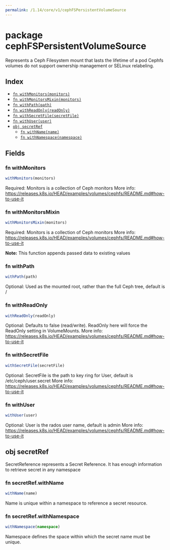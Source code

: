 ```yaml
---
permalink: /1.14/core/v1/cephFSPersistentVolumeSource
---
```


# package cephFSPersistentVolumeSource

Represents a Ceph Filesystem mount that lasts the lifetime of a pod Cephfs volumes do not support ownership management or SELinux relabeling.

## Index

* [`fn withMonitors(monitors)`](#fn-withmonitors)
* [`fn withMonitorsMixin(monitors)`](#fn-withmonitorsmixin)
* [`fn withPath(path)`](#fn-withpath)
* [`fn withReadOnly(readOnly)`](#fn-withreadonly)
* [`fn withSecretFile(secretFile)`](#fn-withsecretfile)
* [`fn withUser(user)`](#fn-withuser)
* [`obj secretRef`](#obj-secretref)
  * [`fn withName(name)`](#fn-secretrefwithname)
  * [`fn withNamespace(namespace)`](#fn-secretrefwithnamespace)

## Fields

### fn withMonitors

```ts
withMonitors(monitors)
```

Required: Monitors is a collection of Ceph monitors More info: https://releases.k8s.io/HEAD/examples/volumes/cephfs/README.md#how-to-use-it

### fn withMonitorsMixin

```ts
withMonitorsMixin(monitors)
```

Required: Monitors is a collection of Ceph monitors More info: https://releases.k8s.io/HEAD/examples/volumes/cephfs/README.md#how-to-use-it

**Note:** This function appends passed data to existing values

### fn withPath

```ts
withPath(path)
```

Optional: Used as the mounted root, rather than the full Ceph tree, default is /

### fn withReadOnly

```ts
withReadOnly(readOnly)
```

Optional: Defaults to false (read/write). ReadOnly here will force the ReadOnly setting in VolumeMounts. More info: https://releases.k8s.io/HEAD/examples/volumes/cephfs/README.md#how-to-use-it

### fn withSecretFile

```ts
withSecretFile(secretFile)
```

Optional: SecretFile is the path to key ring for User, default is /etc/ceph/user.secret More info: https://releases.k8s.io/HEAD/examples/volumes/cephfs/README.md#how-to-use-it

### fn withUser

```ts
withUser(user)
```

Optional: User is the rados user name, default is admin More info: https://releases.k8s.io/HEAD/examples/volumes/cephfs/README.md#how-to-use-it

## obj secretRef

SecretReference represents a Secret Reference. It has enough information to retrieve secret in any namespace

### fn secretRef.withName

```ts
withName(name)
```

Name is unique within a namespace to reference a secret resource.

### fn secretRef.withNamespace

```ts
withNamespace(namespace)
```

Namespace defines the space within which the secret name must be unique.